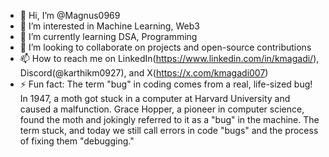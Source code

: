 - 👋 Hi, I’m @Magnus0969
- 👀 I’m interested in Machine Learning, Web3
- 🌱 I’m currently learning DSA, Programming
- 💞️ I’m looking to collaborate on projects and open-source contributions
- 📫 How to reach me on LinkedIn(https://www.linkedin.com/in/kmagadi/), Discord(@karthikm0927), and X(https://x.com/kmagadi007)
- ⚡ Fun fact: The term "bug" in coding comes from a real, life-sized bug! In 1947, a moth got stuck in a computer at Harvard University and caused a malfunction.
                Grace Hopper, a pioneer in computer science, found the moth and jokingly referred to it as a "bug" in the machine.
                The term stuck, and today we still call errors in code "bugs" and the process of fixing them "debugging."

<!---
Magnus0969/Magnus0969 is a ✨ special ✨ repository because its `README.md` (this file) appears on your GitHub profile.
You can click the Preview link to take a look at your changes.
--->
